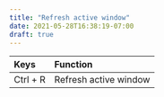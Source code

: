```yaml
---
title: "Refresh active window"
date: 2021-05-28T16:38:19-07:00
draft: true
---
```


| Keys                       | Function                                               |
|:---------------------------|:-------------------------------------------------------| 
| Ctrl + R                   | Refresh active window                                  |